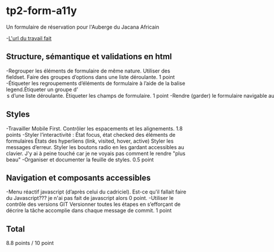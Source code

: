 # tp2-form-a11y
Un formulaire de réservation pour l'Auberge du Jacana Africain

-[L'url du travail fait](reservation/index.html) 
## Structure, sémantique et validations en html
-Regrouper les éléments de formulaire de même nature. Utiliser des fieldset. Faire des groupes d’options dans une liste déroulante. 1 point
-Étiqueter les regroupements d’éléments de formulaire à l’aide de la balise legend.Étiqueter un groupe d’<option>s d’une liste déroulante. Étiqueter les champs de formulaire. 1 point
-Rendre (garder) le formulaire navigable au clavier. 1 point
-Baliser avec précision les éléments de formulaire. Bien choisir le type du input.
Code sémantique et valide pour l’ensemble du document. Identifier par un attribut approprié les champs obligatoires du formulaire. Ajouter des contraintes de saisie sur les champs de formulaire. Même si je suis confident, je ne peut confirmer avec l'outil à notre disposition. 0.5 point?

## Styles

-Travailler Mobile First. Contrôler les espacements et les alignements. 1.8 points
-Styler l’interactivité : État focus, état checked des éléments de formulaires États des hyperliens (link, visited, hover, active) Styler les messages d’erreur. Styler les boutons radio en les gardant accessibles au clavier. J'y ai à peine touché car je ne voyais pas comment le rendre "plus beau"
-Organiser et documenter la feuille de styles. 
0.5 point

## Navigation et composants accessibles

-Menu réactif javascript (d’après celui du cadriciel). Est-ce qu'il fallait faire du Javascript??? je n'ai pas fait de javascript alors 0 point.
-Utiliser le contrôle des versions GIT Versionner toutes les étapes en s’efforçant de décrire la tâche accomplie dans chaque message de commit. 1 point

## Total

8.8 points / 10 point
